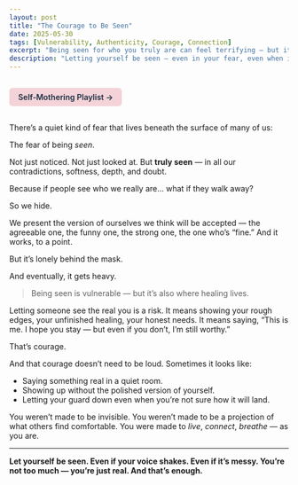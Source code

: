 ```yaml
---
layout: post
title: "The Courage to Be Seen"
date: 2025-05-30
tags: [Vulnerability, Authenticity, Courage, Connection]
excerpt: "Being seen for who you truly are can feel terrifying — but it’s also where real connection and freedom begin."
description: "Letting yourself be seen — even in your fear, even when it’s messy — is one of the bravest things you can do."
---
```


<a href="https://music.youtube.com/playlist?list=PLuO5E1rh5RqIzePJeOjdXo62gwnYJ748_&si=NvtF0mzI9Sx2IoPu&shuffle=1" 
   target="_blank" 
   class="back-button"
   style="display:inline-block; margin: 1rem auto; background-color: #F4D3D8; color: #1A2D41; padding: 0.5rem 1rem; border-radius: 6px; font-weight: 600; text-decoration: none;">
  Self‑Mothering Playlist →
</a>

There’s a quiet kind of fear that lives beneath the surface of many of us:

The fear of being *seen*.

Not just noticed. Not just looked at. But **truly seen** — in all our contradictions, softness, depth, and doubt.

Because if people see who we really are… what if they walk away?

So we hide.

We present the version of ourselves we think will be accepted — the agreeable one, the funny one, the strong one, the one who’s “fine.” And it works, to a point.

But it’s lonely behind the mask.

And eventually, it gets heavy.

> Being seen is vulnerable — but it’s also where healing lives.

Letting someone see the real you is a risk. It means showing your rough edges, your unfinished healing, your honest needs. It means saying, “This is me. I hope you stay — but even if you don’t, I’m still worthy.”

That’s courage.

And that courage doesn’t need to be loud. Sometimes it looks like:
- Saying something real in a quiet room.
- Showing up without the polished version of yourself.
- Letting your guard down even when you’re not sure how it will land.

You weren’t made to be invisible. You weren’t made to be a projection of what others find comfortable. You were made to *live*, *connect*, *breathe* — as you are.

---

**Let yourself be seen. Even if your voice shakes. Even if it’s messy. You’re not too much — you’re just real. And that’s enough.**
